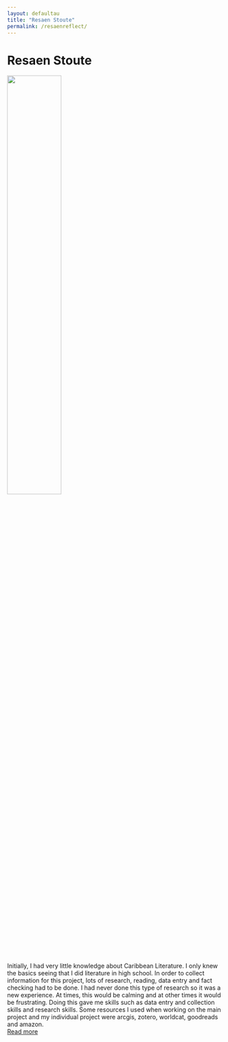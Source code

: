 ```yaml
---
layout: defaultau
title: "Resaen Stoute"
permalink: /resaenreflect/
---
```

<!-- partial:index.partial.html -->
<div class="content">
     <h1>Resaen Stoute</h1>
    <div class="quote">
        <div><img src="https://i0.wp.com/createcaribbean.org/create/wp-content/uploads/2022/04/IMG_6088-scaled.jpg?resize=1153%2C1536&ssl=1" height="50%" width = "50%" class="logo"></div>
    </div>
    <div class="timeline">
        <div style="padding-bottom:100px;"></div>
        <div class="block">
             <div class="date right"><p class="right">  </p></div>
            <div class="dot"></div>
            <div class="left first">
            Initially, I had very little knowledge about Caribbean Literature. I only knew the basics seeing that I did literature in high school. In order to collect information for this project, lots of research, reading, data entry and fact checking had to be done. I had never done this type of research so it was a new experience. At times, this would be calming and at other times it would be frustrating. Doing this gave me skills such as data entry and collection skills and research skills. Some resources I used when working on the main project and my individual project were arcgis, zotero, worldcat, goodreads and amazon. <div class="acreadmore">  <a href="#" target="_blank">Read more</a></div>
            </div>
